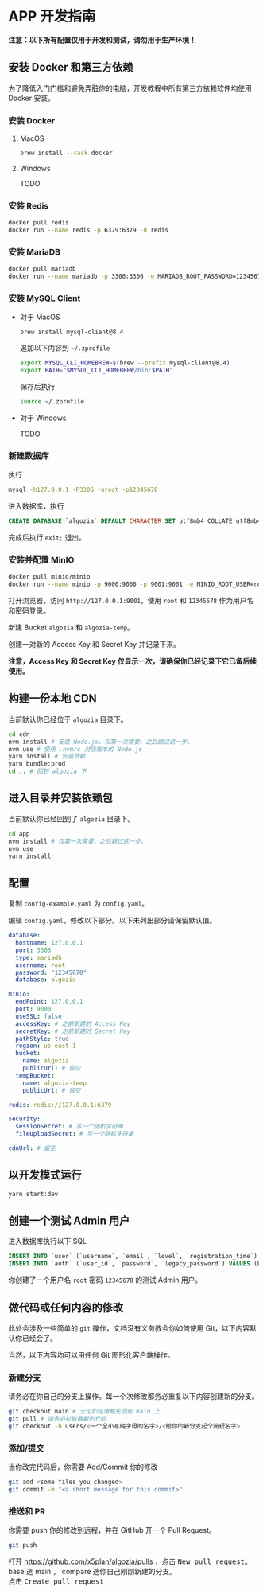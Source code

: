 # APP 开发指南

**注意：以下所有配置仅用于开发和测试，请勿用于生产环境！**

## 安装 Docker 和第三方依赖

为了降低入门门槛和避免弄脏你的电脑，开发教程中所有第三方依赖软件均使用 Docker 安装。

### 安装 Docker

1. MacOS

   ```sh
   brew install --cask docker
   ```

2. Windows

   TODO

### 安装 Redis

```sh
docker pull redis
docker run --name redis -p 6379:6379 -d redis
```

### 安装 MariaDB

```sh
docker pull mariadb
docker run --name mariadb -p 3306:3306 -e MARIADB_ROOT_PASSWORD=12345678 -d mariadb
```

### 安装 MySQL Client

- 对于 MacOS

  ```
  brew install mysql-client@8.4
  ```

  追加以下内容到 `~/.zprofile`

  ```sh
  export MYSQL_CLI_HOMEBREW=$(brew --prefix mysql-client@8.4)
  export PATH="$MYSQL_CLI_HOMEBREW/bin:$PATH"
  ```

  保存后执行

  ```sh
  source ~/.zprofile
  ```

- 对于 Windows

  TODO

### 新建数据库

执行

```sh
mysql -h127.0.0.1 -P3306 -uroot -p12345678
```

进入数据库，执行

```sql
CREATE DATABASE `algozia` DEFAULT CHARACTER SET utf8mb4 COLLATE utf8mb4_unicode_ci;
```

完成后执行 `exit;` 退出。

### 安装并配置 MinIO

```sh
docker pull minio/minio
docker run --name minio -p 9000:9000 -p 9001:9001 -e MINIO_ROOT_USER=root -e MINIO_ROOT_PASSWORD=12345678 -d minio/minio server /data --console-address ":9001"
```

打开浏览器，访问 `http://127.0.0.1:9001`，使用 `root` 和 `12345678` 作为用户名和密码登录。

新建 Bucket `algozia` 和 `algozia-temp`。

创建一对新的 Access Key 和 Secret Key 并记录下来。

**注意，Access Key 和 Secret Key 仅显示一次，请确保你已经记录下它已备后续使用。**

## 构建一份本地 CDN

当前默认你已经位于 `algozia` 目录下。

```sh
cd cdn
nvm install # 安装 Node.js，仅第一次需要，之后跳过这一步。
nvm use # 使用 .nvmrc 对应版本的 Node.js
yarn install # 安装依赖
yarn bundle:prod
cd .. # 回到 algozia 下
```

## 进入目录并安装依赖包

当前默认你已经回到了 `algozia` 目录下。

```sh
cd app
nvm install # 仅第一次需要，之后跳过这一步。
nvm use
yarn install
```

## 配置

复制 `config-example.yaml` 为 `config.yaml`。

编辑 `config.yaml`，修改以下部分。以下未列出部分请保留默认值。

```yaml
database:
  hostname: 127.0.0.1
  port: 3306
  type: mariadb
  username: root
  password: "12345678"
  database: algozia

minio:
  endPoint: 127.0.0.1
  port: 9000
  useSSL: false
  accessKey: # 之前新建的 Access Key
  secretKey: # 之前新建的 Secret Key
  pathStyle: true
  region: us-east-1
  bucket:
    name: algozia
    publicUrl: # 留空
  tempBucket:
    name: algozia-temp
    publicUrl: # 留空

redis: redis://127.0.0.1:6379

security:
  sessionSecret: # 写一个随机字符串
  fileUploadSecret: # 写一个随机字符串

cdnUrl: # 留空
```

## 以开发模式运行

```sh
yarn start:dev
```

## 创建一个测试 Admin 用户

进入数据库执行以下 SQL

```sql
INSERT INTO `user` (`username`, `email`, `level`, `registration_time`) VALUES ('root', 'root@mail.test', 100, '2024-01-01 00:00:00')
INSERT INTO `auth` (`user_id`, `password`, `legacy_password`) VALUES (LAST_INSERT_ID(), '', 'c0d4cb00c32ca7fa00f2ddba49f1b512')
```

你创建了一个用户名 `root` 密码 `12345678` 的测试 Admin 用户。

## 做代码或任何内容的修改

此处会涉及一些简单的 `git` 操作，文档没有义务教会你如何使用 Git，以下内容默认你已经会了。

当然，以下内容均可以用任何 Git 图形化客户端操作。

### 新建分支

请务必在你自己的分支上操作。每一个次修改都务必重复以下内容创建新的分支。

```sh
git checkout main # 无论如何请都先回到 main 上
git pull # 请务必拉取最新的代码
git checkout -b users/<一个全小写纯字母的名字>/<给你的新分支起个简短名字>
```

### 添加/提交

当你改完代码后，你需要 Add/Commit 你的修改

```sh
git add <some files you changed>
git commit -m "<a short message for this commit>"
```

### 推送和 PR

你需要 push 你的修改到远程，并在 GitHub 开一个 Pull Request。

```sh
git push
```

打开 <https://github.com/x5plan/algozia/pulls> ，点击 <kbd>New pull request</kbd>。  
base 选 main ， compare 选你自己刚刚新建的分支。  
点击 <kbd>Create pull request</kbd>
